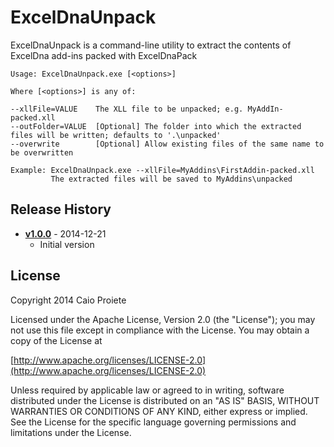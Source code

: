 ExcelDnaUnpack
==============

ExcelDnaUnpack is a command-line utility to extract the contents of ExcelDna add-ins packed with ExcelDnaPack

```
Usage: ExcelDnaUnpack.exe [<options>]

Where [<options>] is any of:

--xllFile=VALUE    The XLL file to be unpacked; e.g. MyAddIn-packed.xll
--outFolder=VALUE  [Optional] The folder into which the extracted files will be written; defaults to '.\unpacked'
--overwrite        [Optional] Allow existing files of the same name to be overwritten

Example: ExcelDnaUnpack.exe --xllFile=MyAddins\FirstAddin-packed.xll
         The extracted files will be saved to MyAddins\unpacked
```

## Release History

 * **[v1.0.0](https://github.com/CaioProiete/ExcelDnaUnpack/releases/tag/v1.0.0)** - 2014-12-21
   - Initial version

## License   
Copyright 2014 Caio Proiete

Licensed under the Apache License, Version 2.0 (the "License");
you may not use this file except in compliance with the License.
You may obtain a copy of the License at

[http://www.apache.org/licenses/LICENSE-2.0](http://www.apache.org/licenses/LICENSE-2.0)

Unless required by applicable law or agreed to in writing, software
distributed under the License is distributed on an "AS IS" BASIS,
WITHOUT WARRANTIES OR CONDITIONS OF ANY KIND, either express or implied.
See the License for the specific language governing permissions and
limitations under the License.
